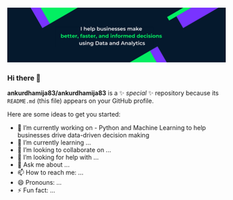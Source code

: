 ![Banner Image](https://github.com/ankurdhamija83/ankurdhamija83/blob/main/Github_Banner.png)

### Hi there 👋


**ankurdhamija83/ankurdhamija83** is a ✨ _special_ ✨ repository because its `README.md` (this file) appears on your GitHub profile.

Here are some ideas to get you started:

- 🔭  I’m currently working on - Python and Machine Learning to help businesses drive data-driven decision making
- 🌱 I’m currently learning ...
- 👯 I’m looking to collaborate on ...
- 🤔 I’m looking for help with ...
- 💬 Ask me about ...
- 📫 How to reach me: ...
- 😄 Pronouns: ...
- ⚡ Fun fact: ...
